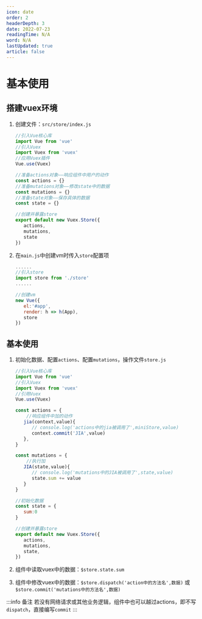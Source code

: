 ```yaml
---
icon: date
order: 2
headerDepth: 3
date: 2022-07-23
readingTime: N/A
word: N/A
lastUpdated: true
article: false
---
```


# 基本使用
## 搭建vuex环境

1. 创建文件：```src/store/index.js```

   ```js
   //引入Vue核心库
   import Vue from 'vue'
   //引入Vuex
   import Vuex from 'vuex'
   //应用Vuex插件
   Vue.use(Vuex)
   
   //准备actions对象——响应组件中用户的动作
   const actions = {}
   //准备mutations对象——修改state中的数据
   const mutations = {}
   //准备state对象——保存具体的数据
   const state = {}
   
   //创建并暴露store
   export default new Vuex.Store({
      actions,
      mutations,
      state
   })
   ```

2. 在```main.js```中创建vm时传入```store```配置项

   ```js
   ......
   //引入store
   import store from './store'
   ......
   
   //创建vm
   new Vue({
      el:'#app',
      render: h => h(App),
      store
   })
   ```

## 基本使用

1. 初始化数据、配置```actions```、配置```mutations```，操作文件```store.js```

   ```js
   //引入Vue核心库
   import Vue from 'vue'
   //引入Vuex
   import Vuex from 'vuex'
   //引用Vuex
   Vue.use(Vuex)
   
   const actions = {
       //响应组件中加的动作
      jia(context,value){
         // console.log('actions中的jia被调用了',miniStore,value)
         context.commit('JIA',value)
      },
   }
   
   const mutations = {
       //执行加
      JIA(state,value){
         // console.log('mutations中的JIA被调用了',state,value)
         state.sum += value
      }
   }
   
   //初始化数据
   const state = {
      sum:0
   }
   
   //创建并暴露store
   export default new Vuex.Store({
      actions,
      mutations,
      state,
   })
   ```

2. 组件中读取vuex中的数据：```$store.state.sum```

3. 组件中修改vuex中的数据：```$store.dispatch('action中的方法名',数据)``` 或 ```$store.commit('mutations中的方法名',数据)```

:::info 备注
若没有网络请求或其他业务逻辑，组件中也可以越过actions，即不写```dispatch```，直接编写```commit```
:::
